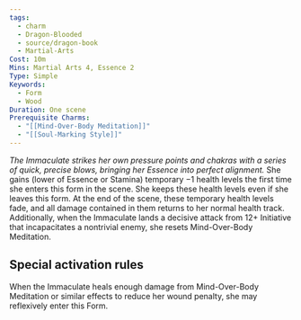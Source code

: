 ```yaml
---
tags:
  - charm
  - Dragon-Blooded
  - source/dragon-book
  - Martial-Arts
Cost: 10m
Mins: Martial Arts 4, Essence 2
Type: Simple
Keywords:
  - Form
  - Wood
Duration: One scene
Prerequisite Charms:
  - "[[Mind-Over-Body Meditation]]"
  - "[[Soul-Marking Style]]"
---
```

*The Immaculate strikes her own pressure points and chakras with a series of quick, precise blows, bringing her Essence into perfect alignment.*
She gains (lower of Essence or Stamina) temporary −1 health levels the first time she enters this form in the scene. She keeps these health levels even if she leaves this form. At the end of the scene, these temporary health levels fade, and all damage contained in them returns to her normal health track. 
Additionally, when the Immaculate lands a decisive attack from 12+ Initiative that incapacitates a nontrivial enemy, she resets Mind-Over-Body Meditation. 
## Special activation rules
When the Immaculate heals enough damage from Mind-Over-Body Meditation or similar effects to reduce her wound penalty, she may reflexively enter this Form.